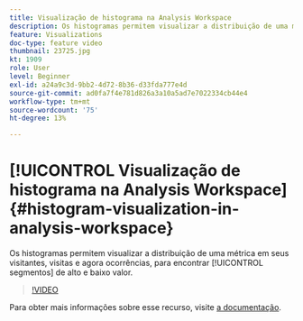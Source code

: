 ```yaml
---
title: Visualização de histograma na Analysis Workspace
description: Os histogramas permitem visualizar a distribuição de uma métrica em seus visitantes, visitas e agora ocorrências, para encontrar segmentos de alto e baixo valor.
feature: Visualizations
doc-type: feature video
thumbnail: 23725.jpg
kt: 1909
role: User
level: Beginner
exl-id: a24a9c3d-9bb2-4d72-8b36-d33fda777e4d
source-git-commit: ad0fa7f4e781d826a3a10a5ad7e7022334cb44e4
workflow-type: tm+mt
source-wordcount: '75'
ht-degree: 13%

---
```


# [!UICONTROL Visualização de histograma na Analysis Workspace] {#histogram-visualization-in-analysis-workspace}

 Os histogramas permitem visualizar a distribuição de uma   métrica em seus visitantes, visitas e agora ocorrências, para encontrar  [!UICONTROL segmentos] de alto e baixo valor.

>[!VIDEO](https://video.tv.adobe.com/v/23725/?quality=12)

Para obter mais informações sobre esse recurso, visite [a documentação](https://experienceleague.adobe.com/docs/analytics/analyze/analysis-workspace/visualizations/histogram.html?lang=en).
